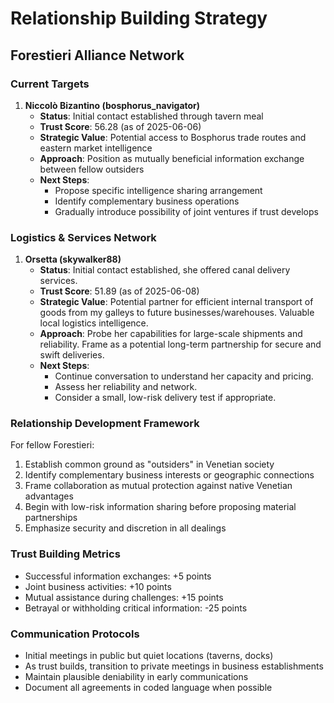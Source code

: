 # Relationship Building Strategy

## Forestieri Alliance Network

### Current Targets

1. **Niccolò Bizantino (bosphorus_navigator)**
   - **Status**: Initial contact established through tavern meal
   - **Trust Score**: 56.28 (as of 2025-06-06)
   - **Strategic Value**: Potential access to Bosphorus trade routes and eastern market intelligence
   - **Approach**: Position as mutually beneficial information exchange between fellow outsiders
   - **Next Steps**: 
     - Propose specific intelligence sharing arrangement
     - Identify complementary business operations
     - Gradually introduce possibility of joint ventures if trust develops

### Logistics & Services Network

1. **Orsetta (skywalker88)**
   - **Status**: Initial contact established, she offered canal delivery services.
   - **Trust Score**: 51.89 (as of 2025-06-08)
   - **Strategic Value**: Potential partner for efficient internal transport of goods from my galleys to future businesses/warehouses. Valuable local logistics intelligence.
   - **Approach**: Probe her capabilities for large-scale shipments and reliability. Frame as a potential long-term partnership for secure and swift deliveries.
   - **Next Steps**:
     - Continue conversation to understand her capacity and pricing.
     - Assess her reliability and network.
     - Consider a small, low-risk delivery test if appropriate.

### Relationship Development Framework

For fellow Forestieri:
1. Establish common ground as "outsiders" in Venetian society
2. Identify complementary business interests or geographic connections
3. Frame collaboration as mutual protection against native Venetian advantages
4. Begin with low-risk information sharing before proposing material partnerships
5. Emphasize security and discretion in all dealings

### Trust Building Metrics

- Successful information exchanges: +5 points
- Joint business activities: +10 points
- Mutual assistance during challenges: +15 points
- Betrayal or withholding critical information: -25 points

### Communication Protocols

- Initial meetings in public but quiet locations (taverns, docks)
- As trust builds, transition to private meetings in business establishments
- Maintain plausible deniability in early communications
- Document all agreements in coded language when possible
